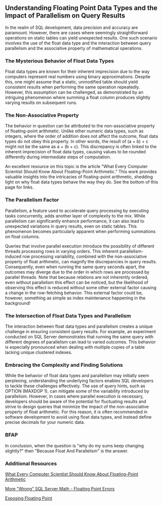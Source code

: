 ## Understanding Floating Point Data Types and the Impact of Parallelism on Query Results

In the realm of SQL development, data precision and accuracy are paramount. However, there are cases where seemingly straightforward operations on static tables can yield unexpected results. One such scenario involves the use of the float data type and the interaction between query parallelism and the associative property of mathematical operations.

### The Mysterious Behavior of Float Data Types
Float data types are known for their inherent imprecision due to the way computers represent real numbers using binary approximations. Despite this, one might assume that a static, unmodified table should yield consistent results when performing the same operation repeatedly. However, this assumption can be challenged, as demonstrated by an intriguing phenomenon where summing a float column produces slightly varying results on subsequent runs.

### The Non-Associative Property
The behavior in question can be attributed to the non-associative property of floating-point arithmetic. Unlike other numeric data types, such as integers, where the order of addition does not affect the outcome, float data types do not obey this property. In other words, the result of (a + b) + c might not be the same as a + (b + c). This discrepancy is often linked to the inherent imprecision of float data types, causing values to be rounded differently during intermediate steps of computation.

An excellent resource on this topic is the article "What Every Computer Scientist Should Know About Floating-Point Arithmetic." This work provides valuable insights into the intricacies of floating-point arithmetic, shedding light on why float data types behave the way they do. See the bottom of this page for links.

### The Parallelism Factor
Parallelism, a feature used to accelerate query processing by executing tasks concurrently, adds another layer of complexity to the mix. While parallelism can significantly enhance performance, it can also lead to unexpected variations in query results, even on static tables. This phenomenon becomes particularly apparent when performing summations on float columns.

Queries that involve parallel execution introduce the possibility of different threads processing rows in varying orders. This inherent parallelism-induced row processing variability, combined with the non-associative property of float arithmetic, can magnify the discrepancies in query results. Consequently, even when running the same query seconds apart, the outcomes may diverge due to the order in which rows are processed by parallel threads. Note that because relations are not inherently ordered, even without parallelism this effect can be noticed, but the likelihood of observing this effect is reduced without some other external factor causing a change in the row-fetching behavior. This external factor could be, however, something as simple as index maintenance happening in the background!

### The Intersection of Float Data Types and Parallelism
The interaction between float data types and parallelism creates a unique challenge in ensuring consistent query results. For example, an experiment conducted on SQL Server demonstrates that running the same query with different degrees of parallelism can lead to varied outcomes. This behavior is especially pronounced when dealing with multiple copies of a table lacking unique clustered indexes.

### Embracing the Complexity and Finding Solutions
While the behavior of float data types and parallelism may initially seem perplexing, understanding the underlying factors enables SQL developers to tackle these challenges effectively. The use of query hints, such as OPTION (MAXDOP 1), can mitigate some of the variability introduced by parallelism. However, in cases where parallel execution is necessary, developers should be aware of the potential for fluctuating results and strive to design queries that minimize the impact of the non-associative property of float arithmetic. For this reason, it is often recommended in software development to avoid using float data types, and instead define precise decimals for your numeric data.

### BFAP
In conclusion, when the question is "why do my sums keep changing slightly?" then "Because Float And Parallelism" is the answer.

### Additional Resources
[What Every Computer Scientist Should Know About Floating-Point Arithmetic](https://docs.oracle.com/cd/E19957-01/806-3568/ncg_goldberg.html)

[More "Wrong" SQL Server Math - Floating Point Errors](https://bertwagner.com/posts/more-wrong-sql-server-math-floating-point-errors/)

[Exposing Floating Point](https://ciechanow.ski/exposing-floating-point/)